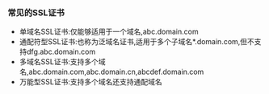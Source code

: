 ### 常见的SSL证书

* 单域名SSL证书:仅能够适用于一个域名,abc.domain.com
* 通配符型SSL证书:也称为泛域名证书,适用于多个子域名*.domain.com,但不支持dfg.abc.domain.com
* 多域名SSL证书:支持多个域名,abc.domain.com,abc.domain.cn,abcdef.domain.com
* 万能型SSL证书:支持多个域名还支持通配域名
